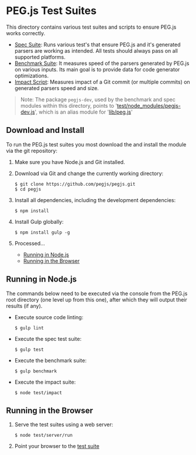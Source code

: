 # PEG.js Test Suites

This directory contains various test suites and scripts to ensure PEG.js works correctly.

* [Spec Suite](spec): Runs various test's that ensure PEG.js and it's generated parsers are working as intended. All tests should always pass on all supported platforms.
* [Benchmark Suite](benchmark): It measures speed of the parsers generated by PEG.js on various inputs. Its main goal is to provide data for code generator optimizations.
* [Impact Script](impact): Measures impact of a Git commit (or multiple commits) on generated parsers speed and size.

> Note: The package `pegjs-dev`, used by the benchmark and spec modules within this directory, points to '[test/node_modules/pegjs-dev.js](node_modules/pegjs-dev.js)', which is an alias module for '[lib/peg.js](../lib/peg.js)'

## Download and Install

To run the PEG.js test suites you most download the and install the module via the git repository:

  1. Make sure you have Node.js and Git installed.

  2. Download via Git and change the currently working directory:

     ```console
     $ git clone https://github.com/pegjs/pegjs.git
     $ cd pegjs
     ```

  3. Install all dependencies, including the development dependencies:

     ```console
     $ npm install
     ```

  4. Install Gulp globally:

     ```console
     $ npm install gulp -g
     ```

  5. Processed...

     * [Running in Node.js](#running-in-nodejs)
     * [Running in the Browser](#running-in-the-browser)

## Running in Node.js

The commands below need to be executed via the console from the PEG.js root directory (one level up from this one), after which they will output their results (if any).

  * Execute source code linting:

     ```console
     $ gulp lint
     ```

  * Execute the spec test suite:

     ```console
     $ gulp test
     ```

  * Execute the benchmark suite:

     ```console
     $ gulp benchmark
     ```

  * Execute the impact suite:

     ```console
     $ node test/impact
     ```

## Running in the Browser

  1. Serve the test suites using a web server:

     ```console
     $ node test/server/run
     ```

  2. Point your browser to the [test suite](http://localhost:8000/)
